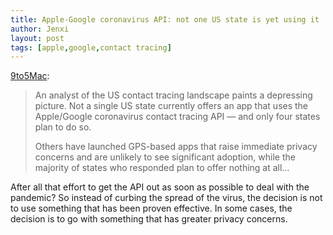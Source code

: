 ```yaml
---
title: Apple-Google coronavirus API: not one US state is yet using it
author: Jenxi
layout: post
tags: [apple,google,contact tracing]
---
```

[9to5Mac](https://9to5mac.com/2020/07/23/apple-google-coronavirus/):

> An analyst of the US contact tracing landscape paints a depressing picture. Not a single US state currently offers an app that uses the Apple/Google coronavirus contact tracing API — and only four states plan to do so.
> 
> Others have launched GPS-based apps that raise immediate privacy concerns and are unlikely to see significant adoption, while the majority of states who responded plan to offer nothing at all…

After all that effort to get the API out as soon as possible to deal with the pandemic? So instead of curbing the spread of the virus, the decision is not to use something that has been proven effective. In some cases, the decision is to go with something that has greater privacy concerns.